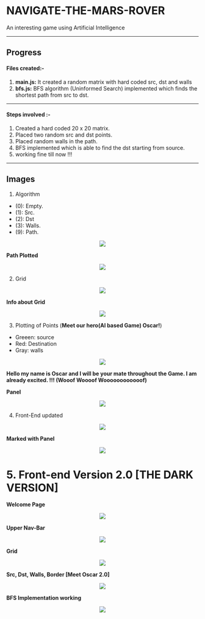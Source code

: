 # NAVIGATE-THE-MARS-ROVER
An interesting game using Artificial Intelligence

-----------------------------------------------------------------------------------------------------------------------------
 
## Progress

#### Files created:-
1. __main.js:__ It created a random matrix with hard coded src, dst and walls
2. __bfs.js:__ BFS algorithm (Uninformed Search) implemented which finds the shortest path from src to dst.

-----------------------------------------------------------------------------------------------------------------------------

#### Steps involved :-
1. Created a hard coded 20 x 20 matrix.
2. Placed two random src and dst points.
3. Placed random walls in the path.
4. BFS implemented which is able to find the dst starting from source.
5. working fine till now !!!

-----------------------------------------------------------------------------------------------------------------------------
 
 
## Images

1. Algorithm    
  - (0): Empty. 
  - (1): Src. 
  - (2): Dst      
  - (3): Walls. 
  - (9): Path. 
  
  <p align="center">
  <img src= "https://user-images.githubusercontent.com/59146229/86313729-6fa2ea80-bc43-11ea-970a-64328a9dbedb.png">
</p>
    
__Path Plotted__
<p align="center">
  <img src= "https://user-images.githubusercontent.com/59146229/86313742-7b8eac80-bc43-11ea-8de1-75c091bfecc9.png">
</p>

2. Grid

<p align="center">
  <img src= "https://user-images.githubusercontent.com/59146229/86459055-da3b4f80-bd43-11ea-9985-d3efd97d0eed.png">
</p>

__Info about Grid__
<p align="center">
  <img src= "https://user-images.githubusercontent.com/59146229/86460295-c1cc3480-bd45-11ea-86eb-d0f92688ff63.png">
</p>

3. Plotting of Points (__Meet our hero(AI based Game) Oscar!__)
- Greeen: source
- Red: Destination
- Gray: walls
 <p align="center">
  <img src= "https://user-images.githubusercontent.com/59146229/87034821-13713500-c206-11ea-9b3a-87a5ce6e50f9.png">
</p>
      
 

 __Hello my name is Oscar and I will be your mate throughout the Game. I am already excited. !!! (Wooof Woooof Woooooooooooof)__
 
 __Panel__
  <p align="center">
  <img src= "https://user-images.githubusercontent.com/59146229/87039227-7d8cd880-c20c-11ea-83db-92a6f5843866.png">
</p>

4. Front-End updated
 <p align="center">
  <img src= "https://user-images.githubusercontent.com/59146229/87072180-002b8d00-c239-11ea-8e18-c11ae93d02b7.png">
</p>

__Marked with Panel__
 <p align="center">
  <img src= "https://user-images.githubusercontent.com/59146229/87073527-2ce0a400-c23b-11ea-9354-35d284370c0f.png">
</p>

# 5. Front-end Version 2.0 [THE DARK VERSION]

__Welcome Page__
<p align="center">
  <img src= "https://user-images.githubusercontent.com/59146229/87253221-0c148a80-c497-11ea-9906-4cd3d3ff78cd.png">
</p>

__Upper Nav-Bar__
<p align="center">
  <img src= "https://user-images.githubusercontent.com/59146229/87253295-c3110600-c497-11ea-94f9-00e3a3450124.png">
</p>

__Grid__
<p align="center">
  <img src= "https://user-images.githubusercontent.com/59146229/87253322-f2c00e00-c497-11ea-999f-d939ba7cc093.png">
</p>

__Src, Dst, Walls, Border [Meet Oscar 2.0]__
<p align="center">
  <img src= "https://user-images.githubusercontent.com/59146229/87253443-e1c3cc80-c498-11ea-8b5e-3b3a649b030d.png">
</p>

__BFS Implementation working__
<p align="center">
  <img src= "https://user-images.githubusercontent.com/59146229/87339577-71827d00-c564-11ea-9d79-f36009619b46.png">
</p>


